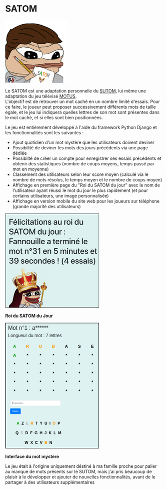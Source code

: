 # SATOM

<img src="static/peepoTh.png" width="200" height="200">

Le SATOM est une adaptation personnelle du [SUTOM](https://sutom.nocle.fr/), lui même une adaptation du jeu télévisé [MOTUS](https://fr.wikipedia.org/wiki/Motus_(jeu_t%C3%A9l%C3%A9vis%C3%A9)).     
L'objectif est de retrouver un mot caché en un nombre limité d'essais. Pour ce faire, le joueur peut proposer successivement différents mots de taille égale,
et le jeu lui indiquera quelles lettres de son mot sont présentes dans le mot caché, et si elles sont bien positionnées.     

Le jeu est entièrement développé à l'aide du framework Python Django et les fonctionnalités sont les suivantes :
- Ajout quotidien d'un mot mystère que les utilisateurs doivent deviner
- Possibilité de deviner les mots des jours précédents via une page dédiée
- Possibilté de créer un compte pour enregistrer ses essais précédents et obtenir des statistiques (nombre de coups moyens, temps passé par mot en moyenne)
- Classement des utilisateurs selon leur score moyen (calculé via le nombre de mots résolus, le temps moyen et le nombre de coups moyen)
- Affichage en première page du "Roi du SATOM du jour" avec le nom de l'utilisateur ayant réussi le mot du jour le plus rapidement (et pour certains utilisateurs, une image personnalisée)
- Affichage en version mobile du site web pour les joueurs sur téléphone (grande majorité des utilisateurs)    

<img src="static/king.png" width="300" height="300">

**Roi du SATOM du Jour**

<img src="static/try1.png" width="300" height="400">

**Interface du mot mystère**

Le jeu était à l'origine uniquement déstiné à ma famille proche pour palier au manque de mots présents sur le SUTOM, mais j'ai pris beaucoup de plaisir à le développer 
et ajouter de nouvelles fonctionnalités, avant de le partager à des utilisateurs supplémentaires
